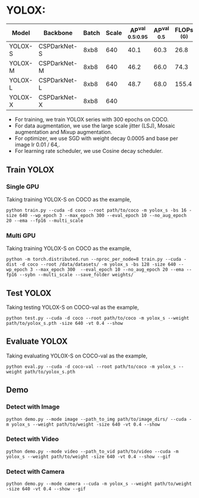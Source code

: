 # YOLOX:

|   Model |   Backbone   | Batch | Scale | AP<sup>val<br>0.5:0.95 | AP<sup>val<br>0.5 | FLOPs<br><sup>(G) | Params<br><sup>(M) | Weight |
|---------|--------------|-------|-------|------------------------|-------------------|-------------------|--------------------|--------|
| YOLOX-S | CSPDarkNet-S | 8xb8  |  640  |         40.1           |       60.3        |   26.8            |   8.9              | [ckpt](https://github.com/yjh0410/RT-ODLab/releases/download/yolo_tutorial_ckpt/yolox_s_coco.pth) |
| YOLOX-M | CSPDarkNet-M | 8xb8  |  640  |         46.2           |       66.0        |   74.3            |   25.4             | [ckpt](https://github.com/yjh0410/RT-ODLab/releases/download/yolo_tutorial_ckpt/yolox_m_coco.pth) |
| YOLOX-L | CSPDarkNet-L | 8xb8  |  640  |         48.7           |       68.0        |   155.4           |   54.2             | [ckpt](https://github.com/yjh0410/RT-ODLab/releases/download/yolo_tutorial_ckpt/yolox_l_coco.pth) |
| YOLOX-X | CSPDarkNet-X | 8xb8  |  640  |                        |                   |                   |                    |  |

- For training, we train YOLOX series with 300 epochs on COCO.
- For data augmentation, we use the large scale jitter (LSJ), Mosaic augmentation and Mixup augmentation.
- For optimizer, we use SGD with weight decay 0.0005 and base per image lr 0.01 / 64,.
- For learning rate scheduler, we use Cosine decay scheduler.

## Train YOLOX
### Single GPU
Taking training YOLOX-S on COCO as the example,
```Shell
python train.py --cuda -d coco --root path/to/coco -m yolox_s -bs 16 -size 640 --wp_epoch 3 --max_epoch 300 --eval_epoch 10 --no_aug_epoch 20 --ema --fp16 --multi_scale 
```

### Multi GPU
Taking training YOLOX-S on COCO as the example,
```Shell
python -m torch.distributed.run --nproc_per_node=8 train.py --cuda -dist -d coco --root /data/datasets/ -m yolox_s -bs 128 -size 640 --wp_epoch 3 --max_epoch 300  --eval_epoch 10 --no_aug_epoch 20 --ema --fp16 --sybn --multi_scale --save_folder weights/ 
```

## Test YOLOX
Taking testing YOLOX-S on COCO-val as the example,
```Shell
python test.py --cuda -d coco --root path/to/coco -m yolox_s --weight path/to/yolox_s.pth -size 640 -vt 0.4 --show 
```

## Evaluate YOLOX
Taking evaluating YOLOX-S on COCO-val as the example,
```Shell
python eval.py --cuda -d coco-val --root path/to/coco -m yolox_s --weight path/to/yolox_s.pth 
```

## Demo
### Detect with Image
```Shell
python demo.py --mode image --path_to_img path/to/image_dirs/ --cuda -m yolox_s --weight path/to/weight -size 640 -vt 0.4 --show
```

### Detect with Video
```Shell
python demo.py --mode video --path_to_vid path/to/video --cuda -m yolox_s --weight path/to/weight -size 640 -vt 0.4 --show --gif
```

### Detect with Camera
```Shell
python demo.py --mode camera --cuda -m yolox_s --weight path/to/weight -size 640 -vt 0.4 --show --gif
```